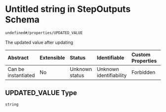 # Untitled string in StepOutputs Schema

```txt
undefined#/properties/UPDATED_VALUE
```

The updated value after updating

| Abstract            | Extensible | Status         | Identifiable            | Custom Properties | Additional Properties | Access Restrictions | Defined In                                                                 |
| :------------------ | :--------- | :------------- | :---------------------- | :---------------- | :-------------------- | :------------------ | :------------------------------------------------------------------------- |
| Can be instantiated | No         | Unknown status | Unknown identifiability | Forbidden         | Allowed               | none                | [outputs.schema.json\*](../out/outputs.schema.json "open original schema") |

## UPDATED\_VALUE Type

`string`
